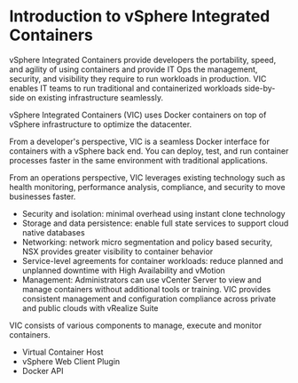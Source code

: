 # Introduction to vSphere Integrated Containers

vSphere Integrated Containers provide developers the portability, speed, and agility of using containers and provide IT Ops the management, security, and visibility they require to run workloads in production. VIC enables IT teams to run traditional and containerized workloads side-by-side on existing infrastructure seamlessly.

vSphere Integrated Containers (VIC) uses Docker containers on top of vSphere infrastructure to optimize the datacenter. 

From a developer's perspective, VIC is a seamless Docker interface for containers with a vSphere back end. You can deploy, test, and run container processes faster in the same environment with traditional applications.

From an operations perspective, VIC leverages existing technology such as health monitoring, performance analysis, compliance, and security to move businesses faster. 

* Security and isolation: minimal overhead using instant clone technology
* Storage and data persistence: enable full state services to support cloud native databases
* Networking: network micro segmentation and policy based security, NSX provides greater visibility to container behavior
* Service-level agreements for container workloads: reduce planned and unplanned downtime with High Availability and vMotion
* Management: Administrators can use vCenter Server to view and manage containers without additional tools or training. VIC provides consistent management and configuration compliance across private and public clouds with vRealize Suite

VIC consists of various components to manage, execute and monitor containers.
* Virtual Container Host
* vSphere Web Client Plugin
* Docker API

